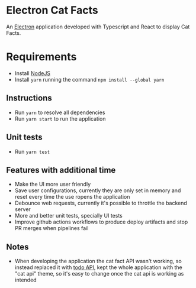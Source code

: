 # Electron Cat Facts

An [Electron](https://www.electronjs.org/) application developed with Typescript and React to display Cat Facts.

# Requirements
- Install [NodeJS](https://nodejs.org/en)
- Install `yarn` running the command `npm install --global yarn`

## Instructions
- Run `yarn` to resolve all dependencies
- Run `yarn start` to run the application

## Unit tests
- Run `yarn test`

## Features with additional time
- Make the UI more user friendly
- Save user configurations, currently they are only set in memory and reset every time the use ropens the application
- Debounce web requests, currently it's possible to throttle the backend server
- More and better unit tests, specially UI tests
- Improve github actions workflows to produce deploy artifacts and stop PR merges when pipelines fail

## Notes
- When developing the application the cat fact API wasn't working, so instead replaced it with [todo API](https://dummyjson.com/docs/todos), kept the whole application with the "cat api" theme, so it's easy to change once the cat api is working as intended